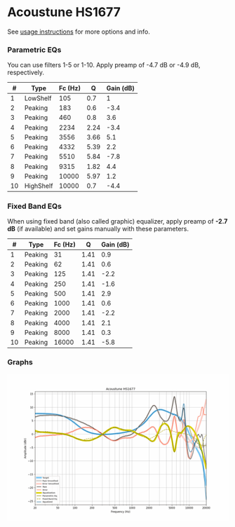 # Acoustune HS1677
See [usage instructions](https://github.com/jaakkopasanen/AutoEq#usage) for more options and info.

### Parametric EQs
You can use filters 1-5 or 1-10. Apply preamp of -4.7 dB or -4.9 dB, respectively.

|   # | Type      |   Fc (Hz) |    Q |   Gain (dB) |
|-----|-----------|-----------|------|-------------|
|   1 | LowShelf  |       105 | 0.7  |         1   |
|   2 | Peaking   |       183 | 0.6  |        -3.4 |
|   3 | Peaking   |       460 | 0.8  |         3.6 |
|   4 | Peaking   |      2234 | 2.24 |        -3.4 |
|   5 | Peaking   |      3556 | 3.66 |         5.1 |
|   6 | Peaking   |      4332 | 5.39 |         2.2 |
|   7 | Peaking   |      5510 | 5.84 |        -7.8 |
|   8 | Peaking   |      9315 | 1.82 |         4.4 |
|   9 | Peaking   |     10000 | 5.97 |         1.2 |
|  10 | HighShelf |     10000 | 0.7  |        -4.4 |

### Fixed Band EQs
When using fixed band (also called graphic) equalizer, apply preamp of **-2.7 dB** (if available) and set gains manually with these parameters.

|   # | Type    |   Fc (Hz) |    Q |   Gain (dB) |
|-----|---------|-----------|------|-------------|
|   1 | Peaking |        31 | 1.41 |         0.9 |
|   2 | Peaking |        62 | 1.41 |         0.6 |
|   3 | Peaking |       125 | 1.41 |        -2.2 |
|   4 | Peaking |       250 | 1.41 |        -1.6 |
|   5 | Peaking |       500 | 1.41 |         2.9 |
|   6 | Peaking |      1000 | 1.41 |         0.6 |
|   7 | Peaking |      2000 | 1.41 |        -2.2 |
|   8 | Peaking |      4000 | 1.41 |         2.1 |
|   9 | Peaking |      8000 | 1.41 |         0.3 |
|  10 | Peaking |     16000 | 1.41 |        -5.8 |

### Graphs
![](./Acoustune%20HS1677.png)
